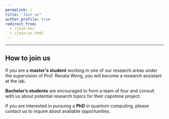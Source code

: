 ```yaml
---
permalink: /
title: "Join us"
author_profile: true
redirect_from: 
  - /join-us/
  - /join-us.html
---
```


---


## How to join us

If you are a **master's student** working in one of our research areas under the supervision of Prof. Renata Wong, you will become a research assistant at the lab.

**Bachelor’s students** are encouraged to form a team of four and consult with us about potential research topics for their capstone project. 

If you are interested in pursuing a **PhD** in quantum computing, please contact us to inquire about available opportunities.


